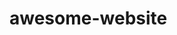 #                                          awesome-website

[english version]: README_es.md
[chinese version]: README_zh.md

